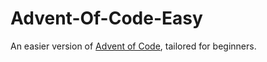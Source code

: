 # Advent-Of-Code-Easy
An easier version of [Advent of Code](https://adventofcode.com/), tailored for beginners.
